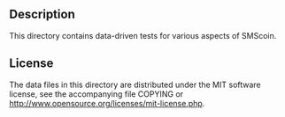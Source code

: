 Description
------------

This directory contains data-driven tests for various aspects of SMScoin.

License
--------

The data files in this directory are distributed under the MIT software
license, see the accompanying file COPYING or
http://www.opensource.org/licenses/mit-license.php.

